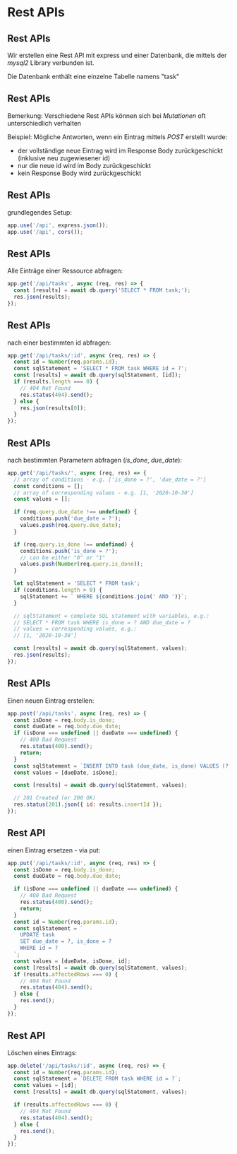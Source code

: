 # Rest APIs

## Rest APIs

Wir erstellen eine Rest API mit express und einer Datenbank, die mittels der _mysql2_ Library verbunden ist.

Die Datenbank enthält eine einzelne Tabelle namens "task"

## Rest APIs

Bemerkung: Verschiedene Rest APIs können sich bei _Mutationen_ oft unterschiedlich verhalten

Beispiel: Mögliche Antworten, wenn ein Eintrag mittels _POST_ erstellt wurde:

- der vollständige neue Eintrag wird im Response Body zurückgeschickt (inklusive neu zugewiesener id)
- nur die neue id wird im Body zurückgeschickt
- kein Response Body wird zurückgeschickt

## Rest APIs

grundlegendes Setup:

```js
app.use('/api', express.json());
app.use('/api', cors());
```

## Rest APIs

Alle Einträge einer Ressource abfragen:

```js
app.get('/api/tasks', async (req, res) => {
  const [results] = await db.query('SELECT * FROM task;');
  res.json(results);
});
```

## Rest APIs

nach einer bestimmten id abfragen:

```js
app.get('/api/tasks/:id', async (req, res) => {
  const id = Number(req.params.id);
  const sqlStatement = 'SELECT * FROM task WHERE id = ?';
  const [results] = await db.query(sqlStatement, [id]);
  if (results.length === 0) {
    // 404 Not Found
    res.status(404).send();
  } else {
    res.json(results[0]);
  }
});
```

## Rest APIs

nach bestimmten Parametern abfragen (_is_done_, _due_date_):

```js
app.get('/api/tasks/', async (req, res) => {
  // array of conditions - e.g. ['is_done = ?', 'due_date = ?']
  const conditions = [];
  // array of corresponding values - e.g. [1, '2020-10-30']
  const values = [];

  if (req.query.due_date !== undefined) {
    conditions.push('due_date = ?');
    values.push(req.query.due_date);
  }

  if (req.query.is_done !== undefined) {
    conditions.push('is_done = ?');
    // can be either "0" or "1"
    values.push(Number(req.query.is_done));
  }

  let sqlStatement = 'SELECT * FROM task';
  if (conditions.length > 0) {
    sqlStatement += ` WHERE ${conditions.join(' AND ')}`;
  }

  // sqlStatement = complete SQL statement with variables, e.g.:
  // SELECT * FROM task WHERE is_done = ? AND due_date = ?
  // values = corresponding values, e.g.:
  // [1, '2020-10-30']

  const [results] = await db.query(sqlStatement, values);
  res.json(results);
});
```

## Rest APIs

Einen neuen Eintrag erstellen:

```js
app.post('/api/tasks', async (req, res) => {
  const isDone = req.body.is_done;
  const dueDate = req.body.due_date;
  if (isDone === undefined || dueDate === undefined) {
    // 400 Bad Request
    res.status(400).send();
    return;
  }
  const sqlStatement = `INSERT INTO task (due_date, is_done) VALUES (?, ?)`;
  const values = [dueDate, isDone];

  const [results] = await db.query(sqlStatement, values);

  // 201 Created (or 200 OK)
  res.status(201).json({ id: results.insertId });
});
```

## Rest API

einen Eintrag ersetzen - via put:

```js
app.put('/api/tasks/:id', async (req, res) => {
  const isDone = req.body.is_done;
  const dueDate = req.body.due_date;

  if (isDone === undefined || dueDate === undefined) {
    // 400 Bad Request
    res.status(400).send();
    return;
  }
  const id = Number(req.params.id);
  const sqlStatement = `
    UPDATE task
    SET due_date = ?, is_done = ?
    WHERE id = ?
  `;
  const values = [dueDate, isDone, id];
  const [results] = await db.query(sqlStatement, values);
  if (results.affectedRows === 0) {
    // 404 Not Found
    res.status(404).send();
  } else {
    res.send();
  }
});
```

## Rest API

Löschen eines Eintrags:

```js
app.delete('/api/tasks/:id', async (req, res) => {
  const id = Number(req.params.id);
  const sqlStatement = `DELETE FROM task WHERE id = ?`;
  const values = [id];
  const [results] = await db.query(sqlStatement, values);

  if (results.affectedRows === 0) {
    // 404 Not Found
    res.status(404).send();
  } else {
    res.send();
  }
});
```
